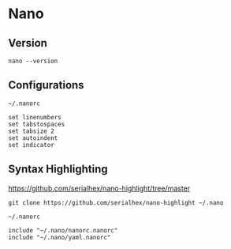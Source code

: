 # Nano

## Version

```shell
nano --version
```

## Configurations

`~/.nanorc`
```
set linenumbers
set tabstospaces
set tabsize 2
set autoindent
set indicator
```

## Syntax Highlighting

https://github.com/serialhex/nano-highlight/tree/master

```shell
git clone https://github.com/serialhex/nano-highlight ~/.nano
```

`~/.nanorc`
```
include "~/.nano/nanorc.nanorc"
include "~/.nano/yaml.nanorc"
```

